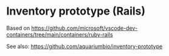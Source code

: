 # Inventory prototype (Rails)

Based on https://github.com/microsoft/vscode-dev-containers/tree/main/containers/ruby-rails

See also: https://github.com/aquariumbio/inventory-prototype
